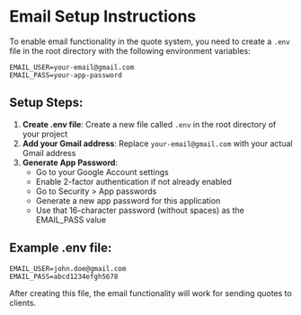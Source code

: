 # Email Setup Instructions

To enable email functionality in the quote system, you need to create a `.env` file in the root directory with the following environment variables:

```
EMAIL_USER=your-email@gmail.com
EMAIL_PASS=your-app-password
```

## Setup Steps:

1. **Create .env file**: Create a new file called `.env` in the root directory of your project
2. **Add your Gmail address**: Replace `your-email@gmail.com` with your actual Gmail address
3. **Generate App Password**:
   - Go to your Google Account settings
   - Enable 2-factor authentication if not already enabled
   - Go to Security > App passwords
   - Generate a new app password for this application
   - Use that 16-character password (without spaces) as the EMAIL_PASS value

## Example .env file:

```
EMAIL_USER=john.doe@gmail.com
EMAIL_PASS=abcd1234efgh5678
```

After creating this file, the email functionality will work for sending quotes to clients.
